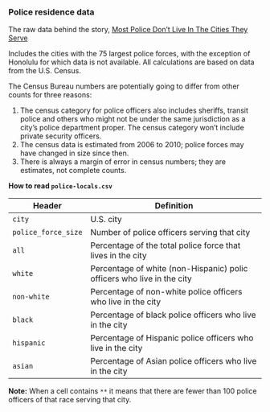 ### Police residence data

The raw data behind the story, [Most Police Don’t Live In The Cities They Serve](http://fivethirtyeight.com/datalab/most-police-dont-live-in-the-cities-they-serve/)

Includes the cities with the 75 largest police forces, with the exception of Honolulu for which data is not available. All calculations are based on data from the U.S. Census.

The Census Bureau numbers are potentially going to differ from other counts for three reasons:

1. The census category for police officers also includes sheriffs, transit police and others who might not be under the same jurisdiction as a city’s police department proper. The census category won’t include private security officers.
2. The census data is estimated from 2006 to 2010; police forces may have changed in size since then.
3. There is always a margin of error in census numbers; they are estimates, not complete counts.

__How to read `police-locals.csv`__

Header | Definition
---|---------
`city` | U.S. city
`police_force_size` | Number of police officers serving that city
`all` | Percentage of the total police force that lives in the city
`white` | Percentage of white (non-Hispanic) polic officers who live in the city
`non-white` | Percentage of non-white police officers who live in the city
`black` | Percentage of black police officers who live in the city
`hispanic` | Percentage of Hispanic police officers who live in the city
`asian` | Percentage of Asian police officers who live in the city

__Note:__ When a cell contains `**` it means that there are fewer than 100 police officers of that race serving that city.
